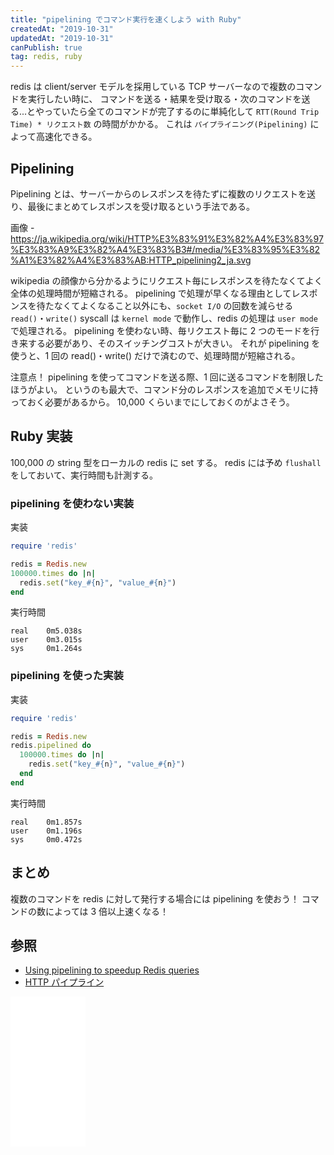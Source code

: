 ```yaml
---
title: "pipelining でコマンド実行を速くしよう with Ruby"
createdAt: "2019-10-31"
updatedAt: "2019-10-31"
canPublish: true
tag: redis, ruby
---
```


redis は client/server モデルを採用している TCP サーバーなので複数のコマンドを実行したい時に、
コマンドを送る・結果を受け取る・次のコマンドを送る...とやっていたら全てのコマンドが完了するのに単純化して `RTT(Round Trip Time) * リクエスト数` の時間がかかる。
これは `パイプライニング(Pipelining)` によって高速化できる。

## Pipelining

Pipelining とは、サーバーからのレスポンスを待たずに複数のリクエストを送り、最後にまとめてレスポンスを受け取るという手法である。

画像 - https://ja.wikipedia.org/wiki/HTTP%E3%83%91%E3%82%A4%E3%83%97%E3%83%A9%E3%82%A4%E3%83%B3#/media/%E3%83%95%E3%82%A1%E3%82%A4%E3%83%AB:HTTP_pipelining2_ja.svg

wikipedia の顔像から分かるようにリクエスト毎にレスポンスを待たなくてよく全体の処理時間が短縮される。
pipelining で処理が早くなる理由としてレスポンスを待たなくてよくなること以外にも、`socket I/O` の回数を減らせる
`read()`・`write()` syscall は `kernel mode` で動作し、redis の処理は `user mode` で処理される。
pipelining を使わない時、毎リクエスト毎に 2 つのモードを行き来する必要があり、そのスイッチングコストが大きい。
それが pipelining を使うと、1 回の read()・write() だけで済むので、処理時間が短縮される。

注意点！
pipelining を使ってコマンドを送る際、1 回に送るコマンドを制限したほうがよい。
というのも最大で、コマンド分のレスポンスを追加でメモリに持っておく必要があるから。
10,000 くらいまでにしておくのがよさそう。

## Ruby 実装

100,000 の string 型をローカルの redis に set する。
redis には予め `flushall` をしておいて、実行時間も計測する。

### pipelining を使わない実装

実装

```rb
require 'redis'

redis = Redis.new
100000.times do |n|
  redis.set("key_#{n}", "value_#{n}")
end
```

実行時間

```
real    0m5.038s
user    0m3.015s
sys     0m1.264s
```

### pipelining を使った実装

実装

```rb
require 'redis'

redis = Redis.new
redis.pipelined do
  100000.times do |n|
    redis.set("key_#{n}", "value_#{n}")
  end
end
```

実行時間

```
real    0m1.857s
user    0m1.196s
sys     0m0.472s
```

## まとめ

複数のコマンドを redis に対して発行する場合には pipelining を使おう！
コマンドの数によっては 3 倍以上速くなる！

## 参照

- [Using pipelining to speedup Redis queries](https://redis.io/topics/pipelining)
- [HTTP パイプライン](https://ja.wikipedia.org/wiki/HTTP%E3%83%91%E3%82%A4%E3%83%97%E3%83%A9%E3%82%A4%E3%83%B3)

<iframe style="width:120px;height:240px;" marginwidth="0" marginheight="0" scrolling="no" frameborder="0" src="//rcm-fe.amazon-adsystem.com/e/cm?lt1=_blank&bc1=000000&IS2=1&bg1=FFFFFF&fc1=000000&lc1=0000FF&t=nekootoko304-22&language=ja_JP&o=9&p=8&l=as4&m=amazon&f=ifr&ref=as_ss_li_til&asins=4048917358&linkId=7f4d4b79ecdfcc491bcca59fa2b4c46a"></iframe>
